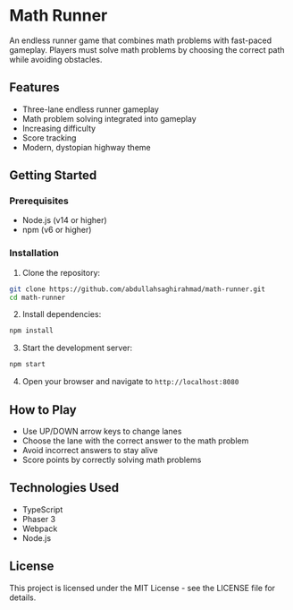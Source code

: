 # Math Runner

An endless runner game that combines math problems with fast-paced gameplay. Players must solve math problems by choosing the correct path while avoiding obstacles.

## Features

- Three-lane endless runner gameplay
- Math problem solving integrated into gameplay
- Increasing difficulty
- Score tracking
- Modern, dystopian highway theme

## Getting Started

### Prerequisites

- Node.js (v14 or higher)
- npm (v6 or higher)

### Installation

1. Clone the repository:
```bash
git clone https://github.com/abdullahsaghirahmad/math-runner.git
cd math-runner
```

2. Install dependencies:
```bash
npm install
```

3. Start the development server:
```bash
npm start
```

4. Open your browser and navigate to `http://localhost:8080`

## How to Play

- Use UP/DOWN arrow keys to change lanes
- Choose the lane with the correct answer to the math problem
- Avoid incorrect answers to stay alive
- Score points by correctly solving math problems

## Technologies Used

- TypeScript
- Phaser 3
- Webpack
- Node.js

## License

This project is licensed under the MIT License - see the LICENSE file for details. 